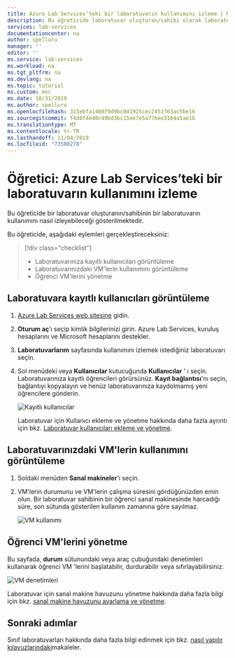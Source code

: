 ```yaml
---
title: Azure Lab Services’teki bir laboratuvarın kullanımını izleme | Microsoft Docs
description: Bu öğreticide laboratuvar oluşturan/sahibi olarak laboratuvarınızın kullanımını izleyeceksiniz.
services: lab-services
documentationcenter: na
author: spelluru
manager: ''
editor: ''
ms.service: lab-services
ms.workload: na
ms.tgt_pltfrm: na
ms.devlang: na
ms.topic: tutorial
ms.custom: mvc
ms.date: 10/31/2019
ms.author: spelluru
ms.openlocfilehash: 315ebfa1460f9d9bc041925cec2451f63ac5be16
ms.sourcegitcommit: f4d8f4e48c49bd3bc15ee7e5a77bee3164a5ae1b
ms.translationtype: MT
ms.contentlocale: tr-TR
ms.lasthandoff: 11/04/2019
ms.locfileid: "73580278"
---
```

# <a name="tutorial-track-usage-of-a-lab-in-azure-lab-service"></a>Öğretici: Azure Lab Services’teki bir laboratuvarın kullanımını izleme
Bu öğreticide bir laboratuvar oluşturanın/sahibinin bir laboratuvarın kullanımını nasıl izleyebileceği gösterilmektedir.

Bu öğreticide, aşağıdaki eylemleri gerçekleştireceksiniz:

> [!div class="checklist"]
> * Laboratuvarınıza kayıtlı kullanıcıları görüntüleme
> * Laboratuvarınızdaki VM'lerin kullanımını görüntüleme
> * Öğrenci VM'lerini yönetme 


## <a name="view-users-registered-with-the-lab"></a>Laboratuvara kayıtlı kullanıcıları görüntüleme

1. [Azure Lab Services web sitesine](https://labs.azure.com) gidin. 
2. **Oturum aç**’ı seçip kimlik bilgilerinizi girin. Azure Lab Services, kuruluş hesaplarını ve Microsoft hesaplarını destekler.
3. **Laboratuvarlarım** sayfasında kullanımını izlemek istediğiniz laboratuvarı seçin. 
4. Sol menüdeki veya **Kullanıcılar** kutucuğunda **Kullanıcılar** ' ı seçin. Laboratuvarınıza kayıtlı öğrencileri görürsünüz. **Kayıt bağlantısı**'nı seçin, bağlantıyı kopyalayın ve henüz laboratuvarınıza kaydolmamış yeni öğrencilere gönderin. 

    ![Kayıtlı kullanıcılar](../media/tutorial-track-usage/registered-users.png)

    Laboratuvar için Kullanıcı ekleme ve yönetme hakkında daha fazla ayrıntı için bkz. [Laboratuvar kullanıcıları ekleme ve yönetme](how-to-configure-student-usage.md).

## <a name="view-the-usage-of-vms-in-the-lab"></a>Laboratuvarınızdaki VM'lerin kullanımını görüntüleme 

1. Soldaki menüden **Sanal makineler**'i seçin. 
2. VM'lerin durumunu ve VM'lerin çalışma süresini gördüğünüzden emin olun. Bir laboratuvar sahibinin bir öğrenci sanal makinesinde harcadığı süre, son sütunda gösterilen kullanım zamanına göre sayılmaz. 

    ![VM kullanımı](../media/tutorial-track-usage/vm-usage.png)

## <a name="manage-student-vms"></a>Öğrenci VM'lerini yönetme 
Bu sayfada, **durum** sütunundaki veya araç çubuğundaki denetimleri kullanarak öğrenci VM 'lerini başlatabilir, durdurabilir veya sıfırlayabilirsiniz.

![VM denetimleri](../media/tutorial-track-usage/vm-controls.png)

Laboratuvar için sanal makine havuzunu yönetme hakkında daha fazla bilgi için bkz. [sanal makine havuzunu ayarlama ve yönetme](how-to-set-virtual-machine-passwords.md).

## <a name="next-steps"></a>Sonraki adımlar
Sınıf laboratuvarları hakkında daha fazla bilgi edinmek için bkz. [nasıl yapılır kılavuzlarındaki](how-to-manage-lab-accounts.md)makaleler.
